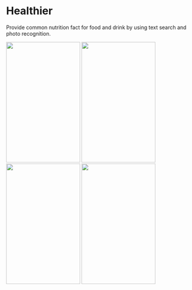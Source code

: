 # Healthier
Provide common nutrition fact for food and drink by using text search and photo recognition.


<img src="https://i.imgur.com/bLzX1w1.png" width="200" height="325"> <img src="https://i.imgur.com/WczrpdE.png" width="200" height="325">
<img src="https://i.imgur.com/WczrpdE.png" width="200" height="325"> <img src="https://i.imgur.com/WczrpdE.png" width="200" height="325">
